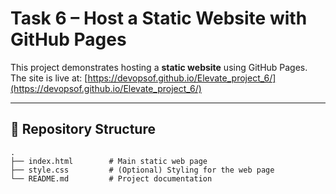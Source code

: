 # Task 6 – Host a Static Website with GitHub Pages

This project demonstrates hosting a **static website** using GitHub Pages.  
The site is live at: [https://devopsof.github.io/Elevate_project_6/](https://devopsof.github.io/Elevate_project_6/)

---

## 📂 Repository Structure
```text
.
├── index.html        # Main static web page
├── style.css         # (Optional) Styling for the web page
└── README.md         # Project documentation

